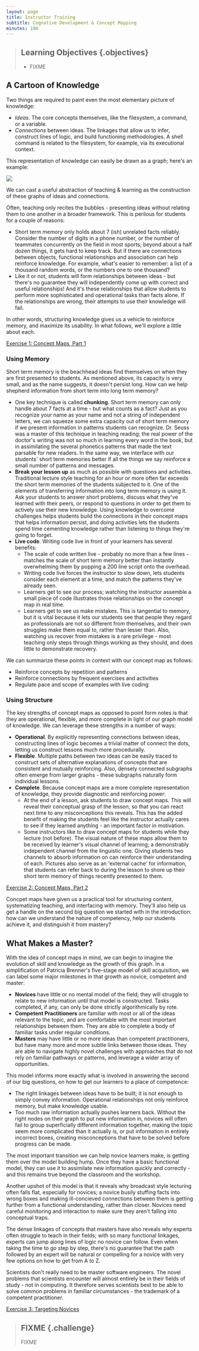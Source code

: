```yaml
---
layout: page
title: Instructor Training
subtitle: Cognative Development & Concept Mapping
minutes: 180
---
```

> ## Learning Objectives {.objectives}
>
> * FIXME

## A Cartoon of Knowledge

Two things are required to paint even the most elementary picture of knowledge:

 - *Ideas.* The core concepts themselves, like the filesystem, a command, or a variable.
 - *Connections* between ideas. The linkages that allow us to infer, construct lines of logic, and build functioning methodologies. A shell command is related to the filesystem, for example, via its executional context.

This representation of knowledge can easily be drawn as a graph; here's an example:

![](img/rid0.jpg)

We can cast a useful abstraction of teaching & learning as the construction of these graphs of ideas and connections.

Often, teaching only recites the bubbles - presenting ideas without relating them to one another in a broader framework. This is perilous for students for a couple of reasons:

 - Short term memory only holds about 7 (ish) unrelated facts reliably.
Consider the number of digits in a phone number,
or the number of teammates concurrently on the field in most sports;
beyond about a half dozen things, it gets hard to keep track.
But if there are connections between objects, functional relationships and association can help reinforce knowledge.
For example, what's easier to remember: a list of a thousand random words, or the numbers one to one thousand?
 - Like it or not, students will form relationships between ideas -
but there's no guarantee they will independently come up with correct and useful relationships!
And it's these relationships that allow students to perform more sophisticated and operational tasks than facts alone.
If the relationships are wrong, their attempts to use their knowledge will fail.

In other words, structuring knowledge gives us a vehicle to reinforce memory,
and maximize its usability. In what follows, we'll explore a little about each.

[Exercise 1: Concept Maps, Part 1](http://mozillascience.github.io/instructorTraining/knowledgeAndExpertise/conceptMapping.html)

### Using Memory

Short term memory is the beachhead ideas find themselves on when they are first presented to students.
As mentioned above, its capacity is very small, and as the name suggests, it doesn't persist long.
How can we help shepherd information from short term into long term memory?

 - One key technique is called **chunking**. Short term memory can only handle about 7 facts at a time -
but what counts as a fact? Just as you recognize your name as your name and not a string of independent letters,
we can squeeze some extra capacity out of short term memory if we present information in patterns students can recognize.
Dr. Seuss was a master of this technique in teaching reading;
the real power of the doctor's writing was not so much in learning every word in the book,
but in assimilating the several phonetics patterns that made the text parsable for new readers.
In the same way, we interface with our students' short term memories better if all the things we say reinforce a small number of patterns and messages.
 - **Break your lesson up** as much as possible with questions and activities.
Traditional lecture style teaching for an hour or more often far exceeds the short term memories of the students subjected to it.
One of the elements of transferring information into long term memory is using it.
Ask your students to answer short problems, discuss what they've learned with their peers,
or respond to questions in order to get them to actively use their new knowledge.
Using knowledge to overcome challenges helps students build the connections in their concept maps that helps information persist,
and doing activities lets the students spend time cementing knowledge rather than listening to things they're going to forget.
 - **Live code**. Writing code live in front of your learners has several benefits:
     - The scale of code written live - probably no more than a few lines - matches the scale of short term memory better than instantly overwhelming them by popping a 200 line script onto the overhead.
     - Writing code live forces the instructor to slow down, lets students consider each element at a time, and match the patterns they've already seen.
     - Learners get to see our process; watching the instructor assemble a small piece of code illustrates those relationships on the concept map in real time.
     - Learners get to see us make mistakes. This is tangential to memory, but it is vital because it lets our students see that people they regard as professionals are not so different from themselves, and their own struggles make them equal to, rather than lesser than. Also, watching us recover from mistakes is a rare privilege - most teaching only steps through things working as they should, and does little to demonstrate recovery.

We can summarize these points in context with our concept map as follows:

 - Reinforce concepts by repetition and patterns
 - Reinforce connections by frequent exercises and activities
 - Regulate pace and scope of examples with live coding

### Using Structure

The key strengths of concept maps as opposed to point form notes is that they are operational, flexible, and more complete
in light of our graph model of knowledge. We can leverage these strengths in a number of ways:

 - **Operational**. By explicitly representing connections between ideas, constructing lines of logic becomes a trivial matter of connect the dots,
letting us construct lessons much more procedurally.
 - **Flexible**. Multiple paths between two ideas can be easily traced to construct sets of alternative explanations of concepts that are consistent and mutually reinforcing.
Also, densely connected subgraphs often emerge from larger graphs - these subgraphs naturally form individual lessons.
 - **Complete**. Because concept maps are a more complete representation of knowledge,
they provide diagnostic and reinforcing power:
     - At the end of a lesson, ask students to draw concept maps.
This will reveal their conceptual grasp of the lesson, so that you can react next time to any misconceptions this reveals.
This has the added benefit of making the students feel like the instructor actually cares to see if they learned anything - an important factor in motivation.
     - Some instructors like to draw concept maps for students while they lecture (not before).
The visual nature of these maps allow them to be received by learner's visual channel of learning;
a demonstrably independent channel from the linguistic one.
Giving students two channels to absorb information on can reinforce their understanding of each.
Pictures also serve as an 'external cache' for information,
that students can refer back to during the lesson to shore up their short term memory of things recently presented to them.

[Exercise 2: Concept Maps, Part 2](http://mozillascience.github.io/instructorTraining/knowledgeAndExpertise/conceptMapping.html)

Concpet maps have given us a practical tool for structuring content, systematizing teaching, and interfacing with memory.
They'll also help us get a handle on the second big question we started with in the introduction:
how can we understand the nature of competency, help our students achieve it, and distinguish it from mastery?

## What Makes a Master?

With the idea of concept maps in mind, we can begin to imagine the evolution of skill and knowledge as the growth of this graph.
In a simplification of Patricia Brenner's five-stage model of skill acquisition,
we can label some major milestones in that growth as novice, competent and master:

 - **Novices** have little or no mental model of the field;
they will struggle to relate to new information until that model is constructed.
Tasks completed, if any, can only be done strictly algorithmically by rote.
 - **Competent Practitioners** are familiar with most or all of the ideas relevant to the topic,
and are comfortable with the most important relationships between them.
They are able to complete a body of familiar tasks under regular conditions.
 - **Masters** may have little or no more ideas than competent practitioners,
but have many more and more subtle links between those ideas.
They are able to navigate highly novel challenges with approaches that do not rely on familiar pathways or patterns,
and leverage a wider array of opportunities.

This model informs more exactly what is involved in answering the second of our big questions,
on how to get our learners to a place of competence:

 - The right linkages between ideas have to be built; it is not enough to simply convey information.
Operational relationships not only reinforce memory, but make knowledge usable.
 - Too much raw information actually pushes learners back.
Without the right nodes on their graph to put new information in,
novices will often fail to group superficially different information together,
making the topic seem more complicated than it actually is,
or put information in entirely incorrect boxes,
creating misconceptions that have to be solved before progress can be made.

The most important transition we can help novice learners make,
is getting them over the model building hump. Once they have a basic functional model,
they can use it to assimilate new information quickly and correctly -
and this remains true beyond the classroom and the workshop.

Another upshot of this model is that it reveals why broadcast style lecturing often falls flat,
especially for novices; a novice busily stuffing facts into wrong boxes and making ill-concieved connections between them
is getting further from a functional understanding, rather than closer.
Novices need careful monitoring and interaction to make sure they aren't falling into conceptual traps.

The dense linkages of concepts that masters have also reveals why experts often struggle to teach in their fields;
with so many functional linkages, experts can jump along lines of logic no novice can follow.
Even when taking the time to go step by step,
there's no guarantee that the path followed by an expert will be natural or compelling for a novice
with very few options on how to get from A to Z.

Scientists don't really need to be master software engineers.
The novel problems that scientists encounter will almost entirely be in their fields of study - not in computing.
It therefore serves scientists best to be able to solve common problems in familiar circumstances -
the trademark of a competent practitioner.

[Exercise 3: Targeting Novices](http://mozillascience.github.io/instructorTraining/knowledgeAndExpertise/targetingNovices.html)

> ## FIXME {.challenge}
>
> FIXME
